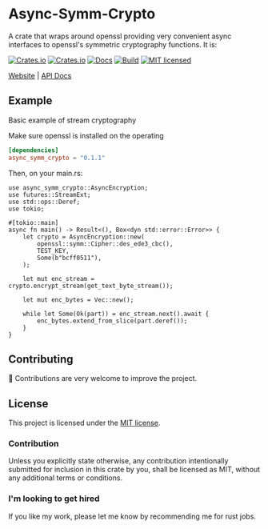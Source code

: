 # Async-Symm-Crypto

A crate that wraps around openssl providing very convenient async interfaces to openssl's symmetric cryptography functions. It is:


[![Crates.io][crates-badge]][crates-url]
[![Crates.io][crates-badge]][crates-url]
[![Docs][docs-badge]][docs-url]
[![Build][actions-badge]][actions-url]
[![MIT licensed][mit-badge]][mit-url]

[crates-badge]: https://img.shields.io/badge/crates.io-v0.1.1-f58142
[crates-url]: https://crates.io/crates/async_symm_crypto
[actions-badge]: https://github.com/didoloan/async-symm-crypto/workflows/CI/badge.svg
[actions-url]: https://github.com/didoloan/async-symm-crypto/actions?query=workflow%3ACI+branch%3Amaster
[docs-badge]: https://img.shields.io/badge/docs-passing-cc61e
[docs-url]: https://docs.rs/async_symm_crypto/0.1.0/async_symm_crypto/
[mit-badge]: https://img.shields.io/badge/license-MIT-blue.svg
[mit-url]: https://github.com/didoloan/async_symm_crypto/blob/master/LICENSE

[Website](https://github.com/didoloan/async-symm-crypto/blob/master/README.md) |
[API Docs](https://docs.rs/async_symm_crypto/latest)


## Example

Basic example of stream cryptography

Make sure openssl is installed on the operating

```toml
[dependencies]
async_symm_crypto = "0.1.1"
```
Then, on your main.rs:

```rust,no_run
use async_symm_crypto::AsyncEncryption;
use futures::StreamExt;
use std::ops::Deref;
use tokio;

#[tokio::main]
async fn main() -> Result<(), Box<dyn std::error::Error>> {
    let crypto = AsyncEncryption::new(
        openssl::symm::Cipher::des_ede3_cbc(),
        TEST_KEY,
        Some(b"bcff0511"),
    );

    let mut enc_stream = crypto.encrypt_stream(get_text_byte_stream());

    let mut enc_bytes = Vec::new();

    while let Some(Ok(part)) = enc_stream.next().await {
        enc_bytes.extend_from_slice(part.deref());
    }
}
```

## Contributing

:balloon: Contributions are very welcome to improve the project.

## License

This project is licensed under the [MIT license].

[MIT license]: https://github.com/didoloan/async_symm_crypto/blob/master/LICENSE

### Contribution

Unless you explicitly state otherwise, any contribution intentionally submitted
for inclusion in this crate by you, shall be licensed as MIT, without any additional
terms or conditions.

### I'm looking to get hired

If you like my work, please let me know by recommending me for rust jobs.